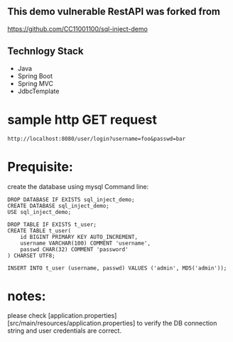 ## This demo vulnerable RestAPI was forked from

   https://github.com/CC11001100/sql-inject-demo

## Technlogy Stack
   * Java 
   * Spring Boot
   * Spring MVC
   * JdbcTemplate


# sample http GET request

```
http://localhost:8080/user/login?username=foo&passwd=bar
```

# Prequisite:

create the database using mysql Command line:

```
DROP DATABASE IF EXISTS sql_inject_demo;
CREATE DATABASE sql_inject_demo;
USE sql_inject_demo;

DROP TABLE IF EXISTS t_user;
CREATE TABLE t_user(
    id BIGINT PRIMARY KEY AUTO_INCREMENT,
    username VARCHAR(100) COMMENT 'username',
    passwd CHAR(32) COMMENT 'password'
) CHARSET UTF8;

INSERT INTO t_user (username, passwd) VALUES ('admin', MD5('admin'));

```

# notes:
please check [application.properties][src/main/resources/application.properties] to verify the DB connection string and user credentials are correct.






